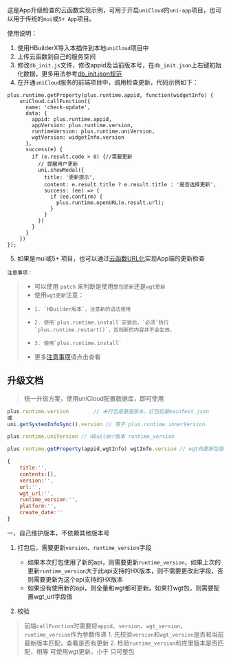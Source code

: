 这是App升级检查的云函数实现示例，可用于开启`uniCloud`的`uni-app`项目，也可以用于传统的`mui`或`5+ App`项目。

使用说明：

1. 使用HBuilderX导入本插件到本地`uniCloud`项目中
2. 上传云函数到自己的服务空间
3. 修改`db_init.js`文件，修改appid及当前版本号，在`db_init.json`上右键初始化数据，更多用法参考[db_init.json规范](https://uniapp.dcloud.net.cn/uniCloud/cf-database?id=db)
4. 在开通`uniCloud`服务的前端项目中，调用检查更新，代码示例如下：

```
plus.runtime.getProperty(plus.runtime.appid, function(widgetInfo) {
	uniCloud.callFunction({
	  name: 'check-update',
	  data: {
	    appid: plus.runtime.appid,
		appVersion: plus.runtime.version,
		runtimeVersion: plus.runtime.uniVersion,
	    wgtVersion: widgetInfo.version
	  },
	  success(e) {
	    if (e.result.code > 0) {//需要更新
	      // 提醒用户更新
	      uni.showModal({
	        title: '更新提示',
	        content: e.result.title ? e.result.title : '是否选择更新',
	        success: (ee) => {
	          if (ee.confirm) {
	            plus.runtime.openURL(e.result.url);
	          }
	        }
	      })
	    }
	  }
	})
});

```

5. 如果是mui或5+ 项目，也可以通过[云函数URL化](https://uniapp.dcloud.net.cn/uniCloud/http)实现App端的更新检查

`注意事项：`
> - 可以使用 `patch` 来判断是使用`整包更新`还是`wgt更新`
> - 使用`wgt更新`注意：
> - 	1. `HBuilder版本`，注意新的语法使用
> -		2. 使用`plus.runtime.install`安装后，`必须`执行 `plus.runtime.restart()`，否则新的内容并不会生效。
> -		3. 使用`plus.runtime.install`
> - 更多[注意事项](https://ask.dcloud.net.cn/article/35667)请点击查看



## 升级文档

> 统一升级方案，使用uniCloud配置数据库，即可使用

```js
plus.runtime.version 		// 未打包是基座版本，打包后是mainfest.json
或
uni.getSystemInfoSync().version	// 等于 plus.runtime.innerVersion

plus.runtime.uniVersion	// HBuilder版本 runtime_version

plus.runtime.getProperty(appid,wgtInfo) wgtInfo.version	// wgt热更新包版本

{
	title:'',
	contents:[],
	version:'',
	url:'',
	wgt_url:'',
	runtime_version:'',
	platform:'',
	create_date:''
}
```

一、自己维护版本，不依赖其他版本号

1. 打包后，需要更新`version`、`runtime_version`字段
	- 如果本次打包使用了新的api，则需要更新`runtime_version`，如果上次的更新`runtime_version`大于此api支持的HX版本，则不需要更改此字段，否则需要更新为这个api支持的HX版本
	- 如果没有使用新的api，则全量和wgt都可更新。如果打wgt包，则需要配置wgt_url字段值

2. 校验
> 前端`callFunction`时需要将`appid`、`version`、`wgt_version`，`runtime_version`作为参数传递
	1. 先校验`version`和`wgt_version`是否和当前最新版本匹配，查看是否有更新
	2. 检验`runtime_version`和库里版本是否匹配，相等 可使用wgt更新，小于 只可整包
